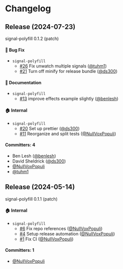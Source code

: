 # Changelog

## Release (2024-07-23)

signal-polyfill 0.1.2 (patch)

#### :bug: Bug Fix
* `signal-polyfill`
  * [#26](https://github.com/proposal-signals/signal-polyfill/pull/26) Fix unwatch multiple signals ([@tuhm1](https://github.com/tuhm1))
  * [#21](https://github.com/proposal-signals/signal-polyfill/pull/21) Turn off minify for release bundle ([@ds300](https://github.com/ds300))

#### :memo: Documentation
* `signal-polyfill`
  * [#13](https://github.com/proposal-signals/signal-polyfill/pull/13) improve effects example slightly ([@benlesh](https://github.com/benlesh))

#### :house: Internal
* `signal-polyfill`
  * [#20](https://github.com/proposal-signals/signal-polyfill/pull/20) Set up prettier ([@ds300](https://github.com/ds300))
  * [#11](https://github.com/proposal-signals/signal-polyfill/pull/11) Reorganize and split tests ([@NullVoxPopuli](https://github.com/NullVoxPopuli))

#### Committers: 4
- Ben Lesh ([@benlesh](https://github.com/benlesh))
- David Sheldrick ([@ds300](https://github.com/ds300))
- [@NullVoxPopuli](https://github.com/NullVoxPopuli)
- [@tuhm1](https://github.com/tuhm1)

## Release (2024-05-14)

signal-polyfill 0.1.1 (patch)

#### :house: Internal

- `signal-polyfill`
  - [#6](https://github.com/proposal-signals/signal-polyfill/pull/6) Fix repo references ([@NullVoxPopuli](https://github.com/NullVoxPopuli))
  - [#4](https://github.com/proposal-signals/signal-polyfill/pull/4) Setup release automation ([@NullVoxPopuli](https://github.com/NullVoxPopuli))
  - [#1](https://github.com/proposal-signals/signal-polyfill/pull/1) Fix CI ([@NullVoxPopuli](https://github.com/NullVoxPopuli))

#### Committers: 1

- [@NullVoxPopuli](https://github.com/NullVoxPopuli)
